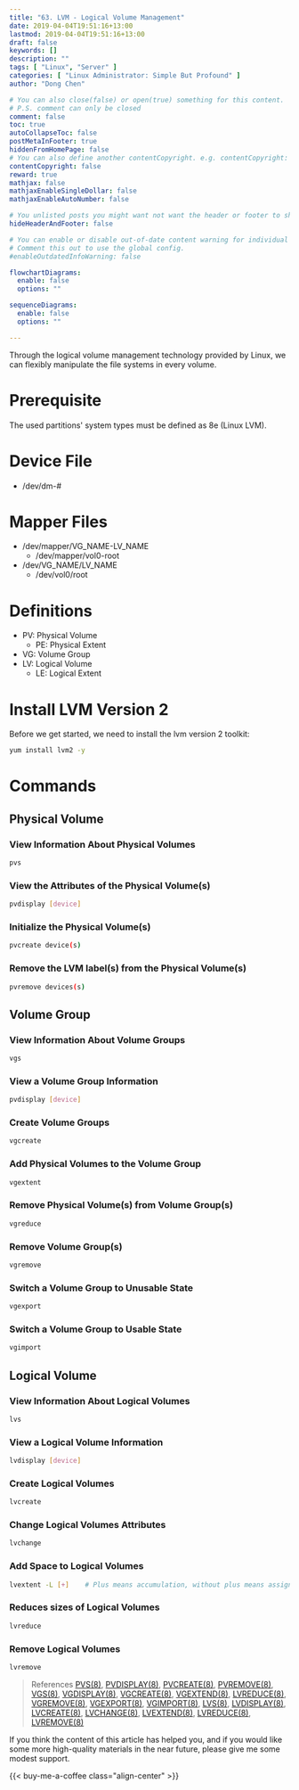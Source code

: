 ```yaml
---
title: "63. LVM - Logical Volume Management"
date: 2019-04-04T19:51:16+13:00
lastmod: 2019-04-04T19:51:16+13:00
draft: false
keywords: []
description: ""
tags: [ "Linux", "Server" ]
categories: [ "Linux Administrator: Simple But Profound" ]
author: "Dong Chen"

# You can also close(false) or open(true) something for this content.
# P.S. comment can only be closed
comment: false
toc: true
autoCollapseToc: false
postMetaInFooter: true
hiddenFromHomePage: false
# You can also define another contentCopyright. e.g. contentCopyright: "This is another copyright."
contentCopyright: false
reward: true
mathjax: false
mathjaxEnableSingleDollar: false
mathjaxEnableAutoNumber: false

# You unlisted posts you might want not want the header or footer to show
hideHeaderAndFooter: false

# You can enable or disable out-of-date content warning for individual post.
# Comment this out to use the global config.
#enableOutdatedInfoWarning: false

flowchartDiagrams:
  enable: false
  options: ""

sequenceDiagrams: 
  enable: false
  options: ""

---
```


Through the logical volume management technology provided by Linux, we can flexibly manipulate the file systems in every volume.

<!--more-->

# Prerequisite

The used partitions' system types must be defined as 8e (Linux LVM).

# Device File

* /dev/dm-#

# Mapper Files

* /dev/mapper/VG_NAME-LV_NAME
  * /dev/mapper/vol0-root
* /dev/VG_NAME/LV_NAME
  * /dev/vol0/root

# Definitions

* PV: Physical Volume
  * PE: Physical Extent
* VG: Volume Group
* LV: Logical Volume
  * LE: Logical Extent

# Install LVM Version 2

Before we get started, we need to install the lvm version 2 toolkit:

```bash
yum install lvm2 -y
```

# Commands

## Physical Volume

### View Information About Physical Volumes

```bash
pvs
```

### View the Attributes of the Physical Volume(s)

```bash
pvdisplay [device]
```

### Initialize the Physical Volume(s)

```bash
pvcreate device(s)
```

### Remove the LVM label(s) from the Physical Volume(s)

```bash
pvremove devices(s)
```

## Volume Group

### View Information About Volume Groups

```bash
vgs
```

### View a Volume Group Information

```bash
pvdisplay [device]
```

### Create Volume Groups

```bash
vgcreate
```

### Add Physical Volumes to the Volume Group

```bash
vgextent
```

### Remove Physical Volume(s) from Volume Group(s)

```bash
vgreduce
```

### Remove Volume Group(s)

```bash
vgremove
```

### Switch a Volume Group to Unusable State

```bash
vgexport
```

### Switch a Volume Group to Usable State

```bash
vgimport
```

## Logical Volume

### View Information About Logical Volumes

```bash
lvs
```

### View a Logical Volume Information

```bash
lvdisplay [device]
```

### Create Logical Volumes

```bash
lvcreate
```

### Change Logical Volumes Attributes

```bash
lvchange
```

### Add Space to Logical Volumes

```bash
lvextent -L [+]    # Plus means accumulation, without plus means assignment.
```

### Reduces sizes of Logical Volumes

```bash
lvreduce
```

### Remove Logical Volumes

```bash
lvremove
```

> References
> [PVS(8)](http://man7.org/linux/man-pages/man8/pvs.8.html),
> [PVDISPLAY(8)](http://man7.org/linux/man-pages/man8/pvdisplay.8.html),
> [PVCREATE(8)](http://man7.org/linux/man-pages/man8/pvcreate.8.html),
> [PVREMOVE(8)](http://man7.org/linux/man-pages/man8/pvremove.8.html),
> [VGS(8)](http://man7.org/linux/man-pages/man8/vgs.8.html),
> [VGDISPLAY(8)](http://man7.org/linux/man-pages/man8/vgdisplay.8.html),
> [VGCREATE(8)](http://man7.org/linux/man-pages/man8/vgcreate.8.html),
> [VGEXTEND(8)](http://man7.org/linux/man-pages/man8/vgextend.8.html),
> [LVREDUCE(8)](http://man7.org/linux/man-pages/man8/lvreduce.8.html),
> [VGREMOVE(8)](http://man7.org/linux/man-pages/man8/vgremove.8.html),
> [VGEXPORT(8)](http://man7.org/linux/man-pages/man8/vgexport.8.html),
> [VGIMPORT(8)](http://man7.org/linux/man-pages/man8/vgimport.8.html),
> [LVS(8)](http://man7.org/linux/man-pages/man8/lvs.8.html),
> [LVDISPLAY(8)](http://man7.org/linux/man-pages/man8/lvdisplay.8.html),
> [LVCREATE(8)](http://man7.org/linux/man-pages/man8/lvcreate.8.html),
> [LVCHANGE(8)](http://man7.org/linux/man-pages/man8/lvchange.8.html),
> [LVEXTEND(8)](http://man7.org/linux/man-pages/man8/lvextend.8.html),
> [LVREDUCE(8)](http://man7.org/linux/man-pages/man8/lvreduce.8.html),
> [LVREMOVE(8)](http://man7.org/linux/man-pages/man8/lvremove.8.html)

If you think the content of this article has helped you, and if you would like some more high-quality materials in the near future, please give me some modest support.

<!-- Buy Me a Coffee Button -->
{{< buy-me-a-coffee class="align-center" >}}
